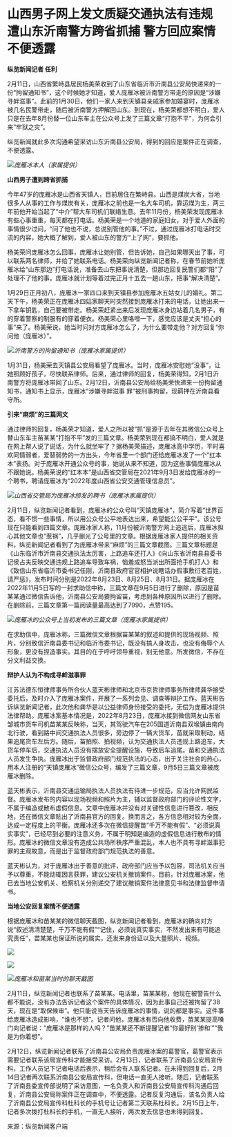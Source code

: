 # 山西男子网上发文质疑交通执法有违规 遭山东沂南警方跨省抓捕 警方回应案情不便透露

**纵览新闻记者 任利**

2月11日，山西省繁峙县居民杨美荣收到了山东省临沂市沂南县公安局快递来的一份“拘留通知书”，这个时候她才知道，爱人庞雁冰被沂南警方带走的原因是“涉嫌寻衅滋事”。此前的1月30日，他们一家人来到天镇县亲戚家参加婚宴时，庞雁冰被几名民警带走，随后被沂南警方押解回山东。到现在，杨美荣都想不明白，爱人只是在去年8月份替一位山东车主在公众号上发了三篇文章“打抱不平”，为何会引来“牢狱之灾”。

纵览新闻就此多次沟通希望采访山东沂南县公安局，得到的回应是案件正在调查，不便透露。

![](https://inews.gtimg.com/newsapp_bt/0/15666489562/1000)_庞雁冰本人（家属提供）_

**山西男子遭到跨省抓捕**

今年47岁的庞雁冰是山西省天镇人，目前居住在繁峙县。山西是煤炭大省，当地很多人从事的工作与煤炭有关，庞雁冰之前也是一名大车司机，靠运煤为生，两三年前他开始当起了“中介”帮大车司机们联络生意。去年11月份，杨美荣发现庞雁冰有些心事重重，每天都在打电话。杨美荣是一个地道的家庭妇女，对于爱人外面的事情很少过问，“问了他也不说，总说别管他的事。”不过，通过庞雁冰打电话时交流的内容，她大概了解到，爱人被山东的警方“上了网”，要抓他。

杨美荣问庞雁冰怎么回事，庞雁冰让她别管，但告诉她，自己如果哪天出了事，可以联系两名律师，并给了她联系电话。杨美荣向纵览新闻记者称，在春节前她听庞雁冰给“山东那边”打电话说，准备去山东把事说清楚，但那边回复民警们都“阳”了处理不了他的事。庞雁冰就计划等着过完正月十五去一趟山东，把事“解决清楚”。

1月29日正月初八，庞雁冰一家四口来到天镇县参加庞雁冰五姑女儿的婚礼。第二天下午，杨美荣正在庞雁冰四姑家聊天时突然接到庞雁冰打来的电话，让她出来一下拿车钥匙，自己要被带走。杨美荣赶紧出来后发现庞雁冰身边站着几名男子，有的穿着警察的制服有的穿着便衣。杨美荣心里咯噔一下，感觉应该是丈夫“担心的事”来了。杨美荣说，她当时问对方庞雁冰怎么了，为什么要带走他？对方回复“你问他（庞雁冰）”。

![](https://inews.gtimg.com/newsapp_bt/0/15666489567/1000)_沂南警方的拘留通知书（庞雁冰家属提供）_

1月31日，杨美荣去天镇县公安局看望了庞雁冰。当时，庞雁冰安慰她“没事”，让她照顾好孩子，尽快联系律师。后来，通过律师的回复，杨美荣得知，2月1日沂南警方将庞雁冰带回了山东。2月12日，沂南县公安局给杨美荣快递来一份拘留通知书，通知书上显示，庞雁冰“涉嫌寻衅滋事
罪”被刑事拘留，现羁押在沂南县看守所。

**引来“麻烦”的三篇网文**

通过律师的回复，杨美荣才知道，爱人之所以被“抓”是源于去年在其微信公众号上替山东车主苗某某“打抱不平”发的三篇文章。杨美荣到现在都搞不明白，爱人就是在网上帮人说了说话，为什么就坐牢了？据杨美荣描述，庞雁冰高中学历，平时喜欢同情弱者，爱替弱势的一方出头，今年省里一个部门还给庞雁冰发了一个“红本本”表扬。对于庞雁冰开通公众号的事，她说从来不知道，因为这些事情庞雁冰从不跟她说。杨美荣说的“红本本”是山西省交管局在2021年9月3日发给庞雁冰的一个聘书，聘请庞雁冰为“2022年度山西省公安交通管理信息员”。

![](https://inews.gtimg.com/newsapp_bt/0/15666489559/1000)_山西省交管局为庞雁冰颁发的聘书（庞雁冰家属提供）_

2月11日，纵览新闻记者看到，庞雁冰的公众号叫“天镇庞雁冰”，简介写着“世界百态，看不惯一些事情，所以用公众号公平地表达出来，希望能公公平平”。该公号现在只能看到四篇文章。庞雁冰家人称，11月份被沂南警方网上追逃后，庞雁冰担心其他文章也“惹祸”，几乎删光了公号里的文章。根据庞雁冰家人提供的相关资料，纵览新闻记者看到了为庞雁冰带来“麻烦”的三篇文章截图。三篇文章标题是《山东临沂市沂南县交通执法太厉害，上路追车还打人》《向山东省沂南县县委书记侯占夫反映交通违规上路追车导致车祸，恼羞成怒当派出所面抢手机打人》和《致信山东省临沂市委书记任刚，沂南县政府官官相护说瞎话办假事敷衍老百姓，请严惩》，发布时间分别是2022年8月23日、8月25日、8月31日。据庞雁冰在2022年11月5日写的一封求助信中称，三篇文章在9月5日进行了删除，原因是苗某某通过微信告诉他，沂南县公安局要拘留苗，考虑到各种原因所以进行了删除。在删除前，三篇文章第一篇阅读量最高达到了7990，点赞195。

![](https://inews.gtimg.com/newsapp_bt/0/15666489565/1000)_庞雁冰的公众号上当初发布的三篇文章（庞雁冰家属提供）_

在求助信中，庞雁冰称，三篇微信文章根据苗某某的叙述和提供的现场视频、照片，分别致信沂南县委书记和临沂市委书记，既没有搞人身攻击，也没有侮辱个人形象，更没有捏造事实。其目的在于呼吁领导重视，别无他意。所发微信，不存在分文利益交换。

**辩护人认为不构成寻衅滋事罪**

江苏法德东恒律师事务所合伙人蓝天彬律师和北京市京哲律师事务所律师龚华接受委托后，及时介入了庞雁冰案件，开展了一系列会见、调查等辩护工作。蓝天彬告诉纵览新闻记者，此次他和龚华是以公益律师身份接受的委托，无偿为庞雁冰提供法律帮助。庞雁冰案基本情况是，2022年8月23日，庞雁冰接到微信网友山东省邹城市货车司机苗某某反映称，当天，其驾驶汽车在205国道沂南县双堠镇由南向北行驶，看到路中间交通执法人员很多，旁边停了一辆大货车，苗就采取制动，结果追尾货车左后方。随后，苗拍照、拍视频，认为交通执法人员违规上路追车，大货车停车后，交通执法人员没有摆放安全提醒设施，导致后车追尾。苗和交通执法人员发生争执。庞雁冰出于监督政府部门规范执法的心态，出于关注社会的热心，用本人注册的“天镇庞雁冰”微信公众号，编发了三篇文章，9月5日三篇文章被庞雁冰删除。

蓝天彬表示，沂南县交通运输局执法人员执法有待进一步规范，应当允许网民监督。庞雁冰发布的内容以现场视频和照片为主，辅以监督政府部门的评论性文字，不属于编造或散布虚假信息。文章中庞雁冰并没有对关键性信息进行篡改，相反地，还在微信文章贴出了沂南县官方的回复。换而言之，各方信息相对较为全面，达成一定程度上的平衡。庞雁冰还多次在微信提醒苗“千万不能有假”、“必须说真实事实”，已经尽到必要的注意义务，不属于明知是编造的虚假信息进行散布的情形。庞雁冰的微信文章没有造成公共场所秩序严重混乱，本人也不具有寻衅滋事犯罪的主观故意，而是出于监督政府部门规范执法的善意。

蓝天彬认为，对于庞雁冰出于善意的批评，政府部门应当予以包容，司法机关应当予以尊重，不能动辄因言获罪，建议公安机关撤销案件。目前，针对庞雁冰案，他已去当地公安机关、检察机关分别递交了建议撤销案件法律意见书和法律监督申请书。

**当地公安回复案情不便透露**

根据庞雁冰和苗某某的微信聊天截图，纵览新闻记者看到，庞雁冰的确向对方说“叙述清清楚楚，千万不能有假”“记住，必须说真实事实，不然发出来有可能追究责任”，苗某某也保证所说的属实，还发来身份证以及大量照片、视频。

![](https://inews.gtimg.com/newsapp_bt/0/15666489560/1000)

![](https://inews.gtimg.com/newsapp_bt/0/15666489549/1000)

![](https://inews.gtimg.com/newsapp_bt/0/15666489554/1000)_庞雁冰和苗某当时的聊天截图_

2月11日，纵览新闻记者也联系了苗某某。电话里，苗某某称，他现在被警告什么都不能说，没有办法告诉记者这个案件的具体情况，因为此事自己还被拘留了38天，现在是“取保候审”。他只能说当天告诉庞雁冰的事情，说的都是事实。这件事给庞雁冰造成影响，“谁也不想”。记者问他，庞雁冰有否向他收费，苗某某提高嗓门向记者说：“庞雁冰是那样的人吗？”苗某某还不断提醒记者“你最好别‘掺和’”“我是为你着想”。

2月12日，纵览新闻记者联系了沂南县公安局负责庞雁冰案的葛警官，葛警官表示需要记者联系该局宣传科才能接受采访。2月13日，记者联系了沂南县公安局宣传科，工作人员记下记者电话后表示，稍后会有人联系记者。在未得到回复后，2月14日记者再次联系沂南县公安局宣传科，但电话一直无人接听。随后，记者联系了沂南县委宣传部说明了采访意图，一名负责人和沂南县公安局宣传科沟通后回复，沂南县公安局称案件正在调查中，不便透露。记者反复沟通后，该名负责人给了沂南县公安局宣传科杜科长的手机号让记者第二天联系杜科长。2月15日上午，记者多次拨打杜科长的手机，一直无人接听，两次发去信息也未得到回复。

来源：纵览新闻客户端

